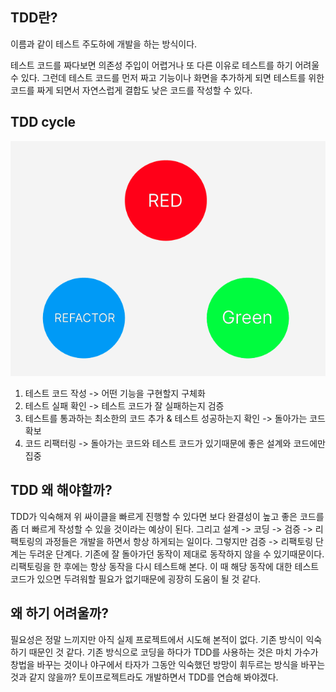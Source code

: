 ## TDD란?
이름과 같이 테스트 주도하에 개발을 하는 방식이다.

테스트 코드를 짜다보면 의존성 주입이 어렵거나 또 다른 이유로 테스트를 하기 어려울 수 있다.
그런데 테스트 코드를 먼저 짜고 기능이나 화면을 추가하게 되면 테스트를 위한 코드를 짜게 되면서 자연스럽게 결합도 낮은 코드를 작성할 수 있다.

## TDD cycle

![이미지](./images/TDD_Cycle.png) 

1. 테스트 코드 작성 -> 어떤 기능을 구현할지 구체화
2. 테스트 실패 확인 -> 테스트 코드가 잘 실패하는지 검증
3. 테스트를 통과하는 최소한의 코드 추가 & 테스트 성공하는지 확인 -> 돌아가는 코드 확보
4. 코드 리팩터링 -> 돌아가는 코드와 테스트 코드가 있기때문에 좋은 설계와 코드에만 집중

## TDD 왜 해야할까?
TDD가 익숙해져 위 싸이클을 빠르게 진행할 수 있다면 보다 완결성이 높고 좋은 코드를 좀 더 빠르게 작성할 수 있을 것이라는 예상이 된다. 그리고 설계 -> 코딩 -> 검증 -> 리팩토링의 과정들은 개발을 하면서 항상 하게되는 일이다. 그렇지만 검증 -> 리팩토링 단계는 두려운 단계다. 기존에 잘 돌아가던 동작이 제대로 동작하지 않을 수 있기때문이다. 리팩토링을 한 후에는 항상 동작을 다시 테스트해 본다. 이 때 해당 동작에 대한 테스트 코드가 있으면 두려워할 필요가 없기때문에 굉장히 도움이 될 것 같다.

## 왜 하기 어려울까?
필요성은 정말 느끼지만 아직 실제 프로젝트에서 시도해 본적이 없다. 기존 방식이 익숙하기 때문인 것 같다. 기존 방식으로 코딩을 하다가 TDD를 사용하는 것은 마치 가수가 창법을 바꾸는 것이나 야구에서 타자가 그동안 익숙했던 방망이 휘두르는 방식을 바꾸는 것과 같지 않을까? 토이프로젝트라도 개발하면서 TDD를 연습해 봐야겠다.

